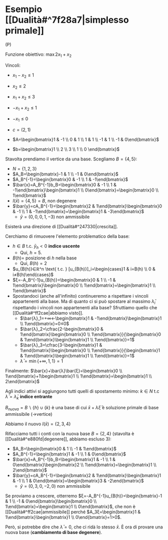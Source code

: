 # Esempio [[Dualità#^7f28a7|simplesso primale]]

(P)

Funzione obiettivo: $\max 2x_1+x_2$

Vincoli:
- $x_1-x_2≤1$
- $x_2≤2$
- $x_1+x_2≤3$
- $-x_1+x_2≤1$
- $-x_1≤0$

- $c=(2,1)$
- $A=\begin{bmatrix}1 & -1 \\ 0 & 1 \\ 1 & 1 \\ -1 & 1 \\ -1 & 0\end{bmatrix}$
- $b=\begin{bmatrix}1 \\ 2 \\ 3 \\ 1 \\ 0 \end{bmatrix}$

Stavolta prendiamo il vertice da una base. Scegliamo $B=\{4,5\}$:
- $N=\{1,2,3\}$
- $A_B=\begin{bmatrix}-1 & 1 \\ -1 & 0\end{bmatrix}$
- $A_B^{-1}=\begin{bmatrix}0 & -1 \\ 1 & -1\end{bmatrix}$
- $\bar{x}=A_B^{-1}b_B=\begin{bmatrix}0 & -1 \\ 1 & -1\end{bmatrix}\begin{bmatrix}1 \\ 0\end{bmatrix}=\begin{bmatrix}0 \\ 1\end{bmatrix}$
- $I(\bar{x})=\{4,5\}=B$, non degenere
- $\bar{y}=cA_B^{-1}=\begin{bmatrix}2 & 1\end{bmatrix}\begin{bmatrix}0 & -1 \\ 1 & -1\end{bmatrix}=\begin{bmatrix}1 & -3\end{bmatrix}$
	- $\bar{y}=(0,0,0,1,-3)$ non ammissibile

Esisterà una direzione di [[Dualità#^247330|crescita]].

Cerchiamo di rimuovere l'elemento problematico della base:

- $h∈B \text{ t.c. } \bar{y}_h<0$ **indice uscente**
	- Qui, $h=5$.
- $B(h)=$ posizione di $h$ nella base
	- Qui, $B(h)=2$
- $u_{B(h)}∈ℝ^n \text{ t.c. } [u_{B(h)}]_i=\begin{cases}1 & i=B(h) \\ 0 & i≠B(h)\end{cases}$
- $ξ=-A_B^{-1}u_{B(h)}=\begin{bmatrix}0 & 1 \\ -1 & 1\end{bmatrix}\begin{bmatrix}0 \\ 1\end{bmatrix}=\begin{bmatrix}1 \\ 1\end{bmatrix}$
- Spostandoci (anche all'infinito) continueremo a rispettare i vincoli appartenenti alla base. Ma di quanto ci si può spostare al massimo $\bar{λ}_i$ rispettando i vincoli non appartenenti alla base? Sfruttiamo quello che [[Dualità#^ff2cae|abbiamo visto]].
	- $\bar{λ}_1=+∞←\begin{bmatrix}1 & -1\end{bmatrix}\begin{bmatrix}1 \\ 1\end{bmatrix}=0≤0$
	- $\bar{λ}_2=\cfrac{2-\begin{bmatrix}0 & 1\end{bmatrix}\begin{bmatrix}0 \\ 1\end{bmatrix}}{\begin{bmatrix}0 & 1\end{bmatrix}\begin{bmatrix}1 \\ 1\end{bmatrix}}=1$
	- $\bar{λ}_3=\cfrac{3-\begin{bmatrix}1 & 1\end{bmatrix}\begin{bmatrix}0 \\ 1\end{bmatrix}}{\begin{bmatrix}1 & 1\end{bmatrix}\begin{bmatrix}1 \\ 1\end{bmatrix}}=1$
	- $\bar{λ}=\min\{+∞,1,1\}=1$

Finalmente: $\bar{x}+\bar{λ}\bar{ξ}=\begin{bmatrix}0 \\ 1\end{bmatrix}+1\begin{bmatrix}1 \\ 1\end{bmatrix}=\begin{bmatrix}1 \\ 2\end{bmatrix}$

Agli indici attivi si aggiungono tutti quelli di spostamento minimo:
$k∈N \text{ t.c }\bar{λ}=\bar{λ}_k$ **indice entrante**

$B_{nuova}=B∖\{h\}∪\{k\}$ è una base di cui $\bar{x}+\bar{λ}\bar{ξ}$ è soluzione primale di base ammissibile (→vertice)


Abbiamo il nuovo $I(\bar{x})=\{2,3,4\}$

Rifacciamo tutti i conti con la nuova base $B=\{2,4\}$ (stavolta è [[Dualità#^e880fd|degenere]], abbiamo escluso $3$):
- $A_B=\begin{bmatrix}0 & 1 \\ -1 & 1\end{bmatrix}$
- $A_B^{-1}=\begin{bmatrix}1 & -1 \\ 1 & 0\end{bmatrix}$
- $\bar{x}=A_B^{-1}b_B=\begin{bmatrix}1 & -1 \\ 1 & 0\end{bmatrix}\begin{bmatrix}2 \\ 1\end{bmatrix}=\begin{bmatrix}1 \\ 2\end{bmatrix}$
- $\bar{y}=cA_B^{-1}=\begin{bmatrix}2 & 1\end{bmatrix}\begin{bmatrix}1 & -1 \\ 1 & 0\end{bmatrix}=\begin{bmatrix}3 & -2\end{bmatrix}$
	- $\bar{y}=(0,3,0,-2,0)$ non ammissibile

Se proviamo a crescere, otterremo $ξ=-A_B^{-1}u_{B(h)}=\begin{bmatrix}-1 & 1 \\ -1 & 0\end{bmatrix}\begin{bmatrix}0 \\ 1\end{bmatrix}=\begin{bmatrix}1 \\ 0\end{bmatrix}$, che non è [[Dualità#^ff2cae|ammissibile]] perché $A_3ξ=\begin{bmatrix}1 & 1\end{bmatrix}\begin{bmatrix}1 \\ 0\end{bmatrix}=1>0$.

Però, si potrebbe dire che $\bar{λ}=0$, che ci ridà lo stesso $\bar{x}$. È ora di provare una nuova base (**cambiamento di base degenere**).